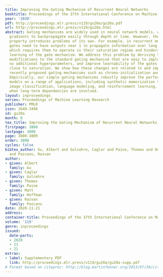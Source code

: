 ```yaml
---
title: Improving the Gating Mechanism of Recurrent Neural Networks
booktitle: Proceedings of the 37th International Conference on Machine Learning
year: '2020'
pdf: http://proceedings.mlr.press/v119/gu20a/gu20a.pdf
url: http://proceedings.mlr.press/v119/gu20a.html
abstract: Gating mechanisms are widely used in neural network models, where they allow
  gradients to backpropagate easily through depth or time. However, their saturation
  property introduces problems of its own. For example, in recurrent models these
  gates need to have outputs near 1 to propagate information over long time-delays,
  which requires them to operate in their saturation regime and hinders gradient-based
  learning of the gate mechanism. We address this problem by deriving two synergistic
  modifications to the standard gating mechanism that are easy to implement, introduce
  no additional hyperparameters, and improve learnability of the gates when they are
  close to saturation. We show how these changes are related to and improve on alternative
  recently proposed gating mechanisms such as chrono-initialization and Ordered Neurons.
  Empirically, our simple gating mechanisms robustly improve the performance of recurrent
  models on a range of applications, including synthetic memorization tasks, sequential
  image classification, language modeling, and reinforcement learning, particularly
  when long-term dependencies are involved.
layout: inproceedings
series: Proceedings of Machine Learning Research
publisher: PMLR
issn: 2640-3498
id: gu20a
month: 0
tex_title: Improving the Gating Mechanism of Recurrent Neural Networks
firstpage: 3800
lastpage: 3809
page: 3800-3809
order: 3800
cycles: false
bibtex_author: Gu, Albert and Gulcehre, Caglar and Paine, Thomas and Hoffman, Matt
  and Pascanu, Razvan
author:
- given: Albert
  family: Gu
- given: Caglar
  family: Gulcehre
- given: Thomas
  family: Paine
- given: Matt
  family: Hoffman
- given: Razvan
  family: Pascanu
date: 2020-11-21
address: 
container-title: Proceedings of the 37th International Conference on Machine Learning
volume: '119'
genre: inproceedings
issued:
  date-parts:
  - 2020
  - 11
  - 21
extras:
- label: Supplementary PDF
  link: http://proceedings.mlr.press/v119/gu20a/gu20a-supp.pdf
# Format based on citeproc: http://blog.martinfenner.org/2013/07/30/citeproc-yaml-for-bibliographies/
---
```

